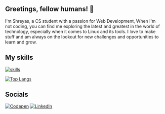 

## Greetings, fellow humans! 🤖
I'm Shreyas, a CS student with a passion for Web Development, 
When I'm not coding, you can find me exploring the latest and greatest in the world of technology, especially when it comes to Linux and its tools. I love to make stuff and am always on the lookout for new challenges and opportunities to learn and grow.


## My skills

[![skills](https://skillicons.dev/icons?i=js,react,tailwind,sass,nodejs,express,html,css,vim&theme=dark)](https://skillicons.dev)


[![Top Langs](https://github-readme-stats.vercel.app/api/top-langs/?username=shreyasnair02&hide_progress=false&layout=compact&theme=github_dark)](https://github.com/shreyasnair02/)

## Socials

[![Codepen](https://img.shields.io/badge/codepen-white?&style=for-the-badge&logo=codepen&logoColor=black)](https://codepen.io/Nairobi02) [![LinkedIn](https://img.shields.io/badge/-linkedin-white?style=for-the-badge&logo=linkedin&logoColor=blue)](https://www.linkedin.com/in/shreyas-nair-40a818245/)


<!-- ### Hi there 👋 -->

<!--
**shreyasnair02/shreyasnair02** is a ✨ _special_ ✨ repository because its `README.md` (this file) appears on your GitHub profile.

Here are some ideas to get you started:

- 🔭 I’m currently working on ...
- 🌱 I’m currently learning ...
- 👯 I’m looking to collaborate on ...
- 🤔 I’m looking for help with ...
- 💬 Ask me about ...
- 📫 How to reach me: ...
- 😄 Pronouns: ...
- ⚡ Fun fact: ...
-->
